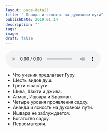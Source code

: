 ```yaml
---
layout: page-detail
title: " Ананда и ясность на духовном пути"
publishDate: 2019.01.14
description: ""
tags:
image:
draft: false
---
```


<audio title="2019.01.14 -  Ананда и ясность на духовном пути.mp3" src="/upload/iblock/1db/1dbf8fbc6dae7b246243307ffcba884e.mp3" controls=""></audio>

* Что ученик предлагает Гуру.
* Шесть видов душ.
* Грехи и заслуги.
* Шива, Шакти и джива.
* Атман, Ишвара и Брахман.
* Четыре уровня проявления садху.
* Ананда и ясность на духовном пути.
* Ишвара не заблуждается.
* Богатство садху.
* Первоматерия.

  
